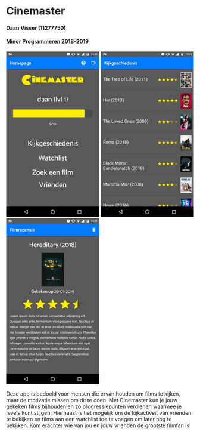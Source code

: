 # Cinemaster
#### Daan Visser (11277750)
#### Minor Programmeren 2018-2019
  
<img src="/doc/finalhomepage.jpg" width="250"> <img src="/doc/viewinghistoryscreenshot.jpg" width="250"> <img src="/doc/examplereview.jpg" width="250">
  
  Deze app is bedoeld voor mensen die ervan houden om films te kijken, maar de motivatie missen om dit te doen. Met Cinemaster kun je jouw gekeken films bijhouden en zo progressiepunten verdienen waarmee je levels kunt stijgen! Hiernaast is het mogelijk om de kijkactiveit van vrienden te bekijken en films aan een watchlist toe te voegen om later nog te bekijken. Kom erachter wie van jou en jouw vrienden de grootste filmfan is!
